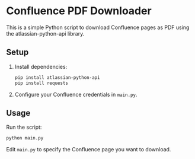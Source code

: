 # Confluence PDF Downloader

This is a simple Python script to download Confluence pages as PDF using the atlassian-python-api library.

## Setup

1. Install dependencies:
   ```bash
   pip install atlassian-python-api
   pip install requests
   ```

2. Configure your Confluence credentials in `main.py`.

## Usage

Run the script:
```bash
python main.py
```

Edit `main.py` to specify the Confluence page you want to download.
